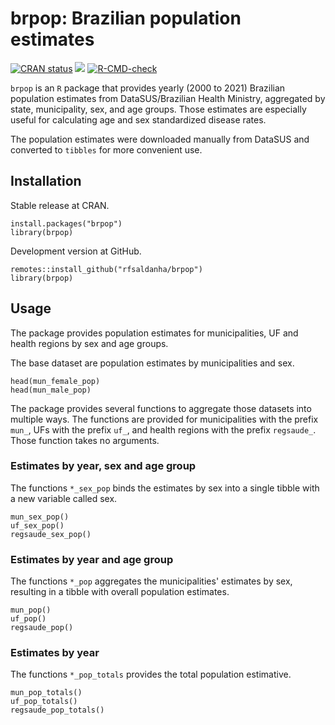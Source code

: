 # brpop: Brazilian population estimates

<!-- badges: start -->
[![CRAN status](https://www.r-pkg.org/badges/version/brpop)](https://CRAN.R-project.org/package=brpop)
[![](https://cranlogs.r-pkg.org/badges/brpop)](https://cran.r-project.org/package=brpop)
[![R-CMD-check](https://github.com/rfsaldanha/brpop/actions/workflows/R-CMD-check.yaml/badge.svg)](https://github.com/rfsaldanha/brpop/actions/workflows/R-CMD-check.yaml)
<!-- badges: end -->

`brpop` is an `R` package that provides yearly (2000 to 2021) Brazilian population estimates from DataSUS/Brazilian Health Ministry, aggregated by state, municipality, sex, and age groups. Those estimates are especially useful for calculating age and sex standardized disease rates.

The population estimates were downloaded manually from DataSUS and converted to `tibbles` for more convenient use.

## Installation

Stable release at CRAN.

```{r}
install.packages("brpop")
library(brpop)
```

Development version at GitHub.

```{r}
remotes::install_github("rfsaldanha/brpop")
library(brpop)
```

## Usage

The package provides population estimates for municipalities, UF and health regions by sex and age groups.

The base dataset are population estimates by municipalities and sex.

```{r}
head(mun_female_pop)
head(mun_male_pop)
```

The package provides several functions to aggregate those datasets into multiple ways. The functions are provided for municipalities with the prefix `mun_`, UFs with the prefix `uf_`, and health regions with the prefix `regsaude_`. Those function takes no arguments.

### Estimates by year, sex and age group

The functions `*_sex_pop` binds the estimates by sex into a single tibble with a new variable called sex.

```{r}
mun_sex_pop()
uf_sex_pop()
regsaude_sex_pop()
```

### Estimates by year and age group

The functions `*_pop` aggregates the municipalities' estimates by sex, resulting in a tibble with overall population estimates. 

```{r}
mun_pop()
uf_pop()
regsaude_pop()
```

### Estimates by year

The functions `*_pop_totals` provides the total population estimative.

```{r}
mun_pop_totals()
uf_pop_totals()
regsaude_pop_totals()
```


